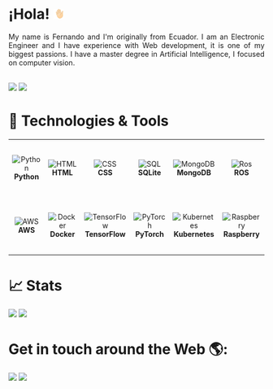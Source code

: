 # ¡Hola! <img src="./assets/waving-hand.webp" width="4%">

<div align="justify">
My name is Fernando and I'm originally from Ecuador.
I am an Electronic Engineer and I have experience with Web development, it is one of my biggest passions. 
I have a master degree in Artificial Intelligence, I focused on computer vision.
</div>

<br/>

<a href="https://www.linkedin.com/in/fernando-j-quisaguano-paredes-958a17267"><img src="https://img.shields.io/badge/linkedin-%230077B5.svg?&style=for-the-badge&logo=linkedin&logoColor=white" height=25></a> <a href="mailto:ferjeff92@hotmail.com"><img src="https://img.shields.io/badge/Gmail-D14836?style=for-the-badge&logo=gmail&logoColor=white" height=25></a>

 


# 🔧 Technologies & Tools

<table>
  <tr>
    <td align="center" height="108" width="108">
      <img src="https://cdn.jsdelivr.net/gh/devicons/devicon/icons/python/python-original.svg" width="48" height="48" alt="Python" />
      <br /><strong>Python</strong>
    </td>
    <td align="center" height="108" width="108">
      <img src="https://cdn.jsdelivr.net/gh/devicons/devicon/icons/html5/html5-plain-wordmark.svg" width="48" height="48" alt="HTML" />
      <br /><strong>HTML</strong>
    </td>
    <td align="center" height="108" width="108">
      <img src="https://cdn.jsdelivr.net/gh/devicons/devicon/icons/css3/css3-original.svg" width="48" height="48" alt="CSS" />
      <br /><strong>CSS</strong>
    </td>
    <td align="center" height="108" width="108">
      <img src="https://cdn.jsdelivr.net/gh/devicons/devicon/icons/sqlite/sqlite-original.svg" width="48" height="48" alt="SQL" />
      <br /><strong>SQLite</strong>
    </td>
    <td align="center" height="108" width="108">
      <img src="https://cdn.jsdelivr.net/gh/devicons/devicon/icons/mongodb/mongodb-original.svg" width="48" height="48" alt="MongoDB" />
      <br /><strong>MongoDB</strong>
    </td>
    <td align="center" height="108" width="108">
      <img src="https://upload.wikimedia.org/wikipedia/commons/b/bb/Ros_logo.svg" width="48" height="48" alt="Ros" />
      <br /><strong>ROS</strong>
    </td>
  </tr>
  <tr>
    <td align="center" height="108" width="108">
      <img src="https://cdn.jsdelivr.net/gh/devicons/devicon/icons/amazonwebservices/amazonwebservices-original.svg" width="48" height="48" alt="AWS" />
      <br /><strong>AWS</strong>
    </td>
    <td align="center" height="108" width="108">
      <img src="https://cdn.jsdelivr.net/gh/devicons/devicon/icons/docker/docker-plain.svg" width="48" height="48" alt="Docker" />
      <br /><strong>Docker</strong>
    </td>
    <td align="center" height="108" width="108">
      <img src="https://cdn.jsdelivr.net/gh/devicons/devicon/icons/tensorflow/tensorflow-original.svg" width="48" height="48" alt="TensorFlow" />
      <br /><strong>TensorFlow</strong>
    </td>
    <td align="center" height="108" width="108">
      <img src="https://cdn.jsdelivr.net/gh/devicons/devicon/icons/pytorch/pytorch-original.svg" width="48" height="48" alt="PyTorch" />
      <br /><strong>PyTorch</strong>
    </td>
    <td align="center" height="108" width="108">
      <img src="https://cdn.jsdelivr.net/gh/devicons/devicon/icons/kubernetes/kubernetes-plain.svg" width="48" height="48" alt="Kubernetes" />
      <br /><strong>Kubernetes</strong>
    </td>
    <td align="center" height="108" width="108">
      <img src="https://cdn.jsdelivr.net/gh/devicons/devicon/icons/raspberrypi/raspberrypi-original.svg" width="48" height="48" alt="Raspberry" />
      <br /><strong>Raspberry</strong>
    </td>
    
  </tr>
</table>


# 📈 Stats

<img
  src="https://github-readme-stats.vercel.app/api?username=FerjeffQ&show_icons=true&theme=react&&hide_border=true"
/>
<img
  src="https://github-readme-streak-stats.herokuapp.com/?user=FerjeffQ&&theme=react&&hide_border=true"
/>
<br/>


# Get in touch around the Web 🌎:

<a href="https://www.youtube.com/@nerocode"><img src="https://img.shields.io/badge/YouTube-red?style=for-the-badge&logo=youtube&logoColor=white"/></a>  <a href="https://twitter.com/Ferjeff11"><img src="https://img.shields.io/badge/Twitter-1DA1F2?style=for-the-badge&logo=twitter&logoColor=white"/></a> 



